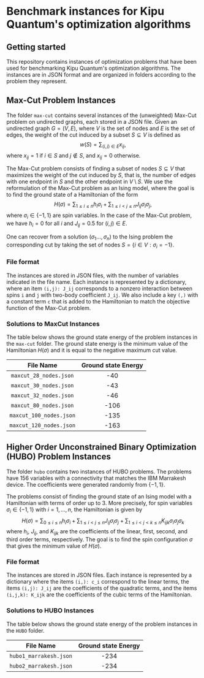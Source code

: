 # Benchmark instances for Kipu Quantum's optimization algorithms

## Getting started

This repository contains instances of optimization problems that have been
used for benchmarking Kipu Quantum's optimization algorithms. The instances
are in JSON format and are organized in folders according to the problem they
represent.

## Max-Cut Problem Instances

The folder `max-cut` contains several instances of the (unweighted)
Max-Cut
problem on undirected graphs, each stored in a JSON file. Given an undirected
graph $G =(V,E)$, where $V$ is the set of nodes and $E$ is the set of edges,
the
weight of the cut induced by a subset $S \subseteq V$ is defined as
$$w(S) = \sum_{(i,j) \in E} x_{ij},$$ where $x_{ij} = 1$ if $i \in S$ and
$j \notin S$, and $x_{ij} = 0$
otherwise.

The Max-Cut problem consists of finding a subset of nodes $S \subseteq V$ that
maximizes the weight of the cut induced by $S$, that is, the number of edges
with one endpoint in $S$ and the other endpoint in $V \setminus S$. We use
the reformulation of the Max-Cut problem as an Ising model, where the goal is to
find
the ground state of a Hamiltonian of the form
$$H(\sigma) = \sum_{1\leq i \leq n} h_i \sigma_i + \sum_{1 \leq i < j \leq n} J_{ij} \sigma_i \sigma_j,$$
where $`\sigma_i \in \{-1,1\}`$ are spin variables. In the case of the Max-Cut
problem, we have $h_i = 0$ for all $i$ and $J_{ij} = 0.5$ for $(i,j) \in E$.

One can recover from a solution $(\sigma_1 \ldots, \sigma_n)$ to the Ising
problem the corresponding cut by taking the set of nodes $`S= \{i \in V:
\sigma_i = -1\}`$.

### File format

The instances are stored in JSON files, with the number of variables
indicated in the file name. Each instance is represented by a dictionary,
where an item `(i,j): J_ij` corresponds to a nonzero interaction between spins
`i` and `j` with two-body coefficient `J_ij`. We also include a key `(,)` with
a constant term `c` that is added to the Hamiltonian to match the objective
function of the Max-Cut problem.

### Solutions to MaxCut Instances

The table below shows the ground state energy of the problem instances in the
`max-cut` folder. The ground state energy is the minimum value of the
Hamiltonian $H(\sigma)$ and it is equal to the negative maximum cut value.

|        File Name        | Ground state Energy |
|:-----------------------:|:-------------------:|
| `maxcut_28_nodes.json`  |         -40         |
| `maxcut_30_nodes.json`  |         -43         |
| `maxcut_32_nodes.json`  |         -46         |
| `maxcut_80_nodes.json`  |        -106         |
| `maxcut_100_nodes.json` |        -135         |
| `maxcut_120_nodes.json` |        -163         |

## Higher Order Unconstrained Binary Optimization (HUBO) Problem Instances

The folder `hubo` contains two
instances of HUBO problems. The problems have 156 variables with a
connectivity that matches the IBM Marrakesh device. The coefficients were
generated randomly from $`\{-1, 1\}`$.

The problems consist of finding the
ground state of an
Ising model with a Hamiltonian with terms of order up to 3. More precisely,
for spin variables $\sigma_i \in \{-1,1\}$ with $i=1,\ldots, n$, the
Hamiltonian is
given by
$$H(\sigma) = \sum_{0 \leq i \leq n } h_i \sigma_i + \sum_{1 \leq i < j \leq n} J_{ij} \sigma_i \sigma_j + \sum_{1 \leq i < j < k \leq n} K_{ijk} \sigma_i \sigma_j \sigma_k$$
where $h_i$, $J_{ij}$, and $K_{ijk}$ are the coefficients of the linear,
first, second, and third order terms, respectively. The goal is to find the
spin configuration $\sigma$ that gives the minimum value of $H(\sigma)$.

### File format

The instances are stored in JSON files. Each instance is represented by a
dictionary where the items `(i,): c_i` correspond to the linear terms,
the items `(i,j): J_ij` are the coefficients of the quadratic terms, and the
items
`(i,j,k): K_ijk` are the coefficients of the cubic terms of the Hamiltonian.

### Solutions to HUBO Instances

The table below shows the ground state energy of the problem instances in the
`HUBO` folder.

|       File Name        | Ground state Energy |
| :--------------------: | :-----------------: |
| `hubo1_marrakesh.json` |        -234         |
| `hubo2_marrakesh.json` |        -234         |








